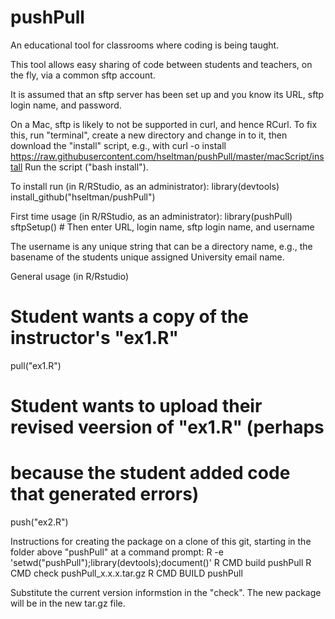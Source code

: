 # pushPull
An educational tool for classrooms where coding is being taught.

This tool allows easy sharing of code between students and teachers, on the fly, via a common sftp account.

It is assumed that an sftp server has been set up and you know its URL, sftp login name,
and password.

On a Mac, sftp is likely to not be supported in curl, and hence RCurl.
To fix this, run "terminal", create a new directory and change in to it,
then download the "install" script, e.g., with
curl -o install https://raw.githubusercontent.com/hseltman/pushPull/master/macScript/install
Run the script ("bash install").

To install run (in R/RStudio, as an administrator):
  library(devtools)
  install_github("hseltman/pushPull")

First time usage (in R/RStudio, as an administrator):
  library(pushPull)
  sftpSetup() # Then enter URL, login name, sftp login name, and username

The username is any unique string that can be a directory name, e.g.,
the basename of the students unique assigned University email name.

General usage (in R/Rstudio)
  # Student wants a copy of the instructor's "ex1.R"
  pull("ex1.R")
  
  # Student wants to upload their revised veersion of "ex1.R" (perhaps
  # because the student added code that generated errors)
  push("ex2.R")

Instructions for creating the package on a clone of this git, starting
in the folder above "pushPull" at a command prompt:
  R -e 'setwd("pushPull");library(devtools);document()'
  R CMD build pushPull
  R CMD check pushPull_x.x.x.tar.gz
  R CMD BUILD pushPull
  
Substitute the current version informstion in the "check".
The new package will be in the new tar.gz file.
